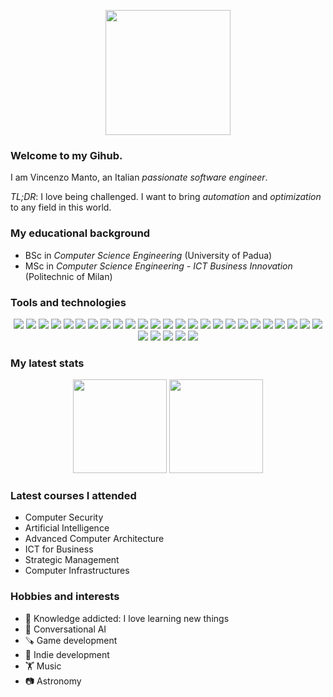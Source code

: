 <p align="center">
    <img width="200" src="https://github.com/VincenzoManto/VincenzoManto/blob/main/profile.PNG">
</p>

### Welcome to my Gihub.

I am Vincenzo Manto, an Italian _passionate software engineer_.

*TL;DR*: I love being challenged. I want to bring _automation_ and _optimization_ to any field in this world.




### My educational background
-   BSc in _Computer Science Engineering_ (University of Padua)
-   MSc in _Computer Science Engineering - ICT Business Innovation_ (Politechnic of Milan)




### Tools and technologies
<p align="center">
    <img src="https://img.shields.io/badge/adobe%20illustrator-%23FF9A00.svg?style=for-the-badge&logo=adobe%20illustrator&logoColor=white">
    <img src="https://img.shields.io/badge/c-%2300599C.svg?style=for-the-badge&logo=c&logoColor=white">
    <img src="https://img.shields.io/badge/c++-%2300599C.svg?style=for-the-badge&logo=c%2B%2B&logoColor=white">
    <img src="https://img.shields.io/badge/CMake-%23008FBA.svg?style=for-the-badge&logo=cmake&logoColor=white">
    <img src="https://img.shields.io/badge/docker-%230db7ed.svg?style=for-the-badge&logo=docker&logoColor=white">
    <img src="https://img.shields.io/badge/Unity-%2396060C.svg?style=for-the-badge&logo=unity&logoColor=white">
    <img src="https://img.shields.io/badge/Android%20Studio-%2396060C.svg?style=for-the-badge&logo=android-studio&logoColor=white">
    <img src="https://img.shields.io/badge/GPT-%2396060C.svg?style=for-the-badge&logo=gpt&logoColor=white">
    <img src="https://img.shields.io/badge/NodeJS-%23F24E1E.svg?style=for-the-badge&logo=nodejs&logoColor=white">
    <img src="https://img.shields.io/badge/git-%23F05033.svg?style=for-the-badge&logo=git&logoColor=white">
    <img src="https://img.shields.io/badge/Angular-%23FA0F00.svg?style=for-the-badge&logo=angular&logoColor=white">
    <img src="https://img.shields.io/badge/latex-%23008080.svg?style=for-the-badge&logo=latex&logoColor=white">
    <img src="https://img.shields.io/badge/Linux-FCC624?style=for-the-badge&logo=linux&logoColor=black">
    <img src="https://img.shields.io/badge/C#-000000?style=for-the-badge&logo=csharp&logoColor=F0F0F0">
    <img src="https://img.shields.io/badge/Java-ED8B00?style=for-the-badge&logo=openjdk&logoColor=white">
    <img src="https://img.shields.io/badge/JS-%23000000.svg?style=for-the-badge&logo=javascript&logoColor=white">
    <img src="https://img.shields.io/badge/HTML-%230A0FF9.svg?style=for-the-badge&logo=html&logoColor=white">
    <img src="https://img.shields.io/badge/CSS-%23FF6F00.svg?style=for-the-badge&logo=css&logoColor=white">
    <img src="https://img.shields.io/badge/numpy-%23013243.svg?style=for-the-badge&logo=numpy&logoColor=white">
    <img src="https://img.shields.io/badge/.NET-%23white.svg?style=for-the-badge&logo=net&logoColor=white">
    <img src="https://img.shields.io/badge/pandas-%23150458.svg?style=for-the-badge&logo=pandas&logoColor=white">
    <img src="https://img.shields.io/badge/Kotlin-%2396060C.svg?style=for-the-badge&logo=kotlin&logoColor=white">
    <img src="https://img.shields.io/badge/python-3670A0?style=for-the-badge&logo=python&logoColor=ffdd54">
    <img src="https://img.shields.io/badge/PyTorch-%23EE4C2C.svg?style=for-the-badge&logo=PyTorch&logoColor=white">
    <img src="https://img.shields.io/badge/ros-%230A0FF9.svg?style=for-the-badge&logo=ros&logoColor=white">
    <img src="https://img.shields.io/badge/scikit--learn-%23F7931E.svg?style=for-the-badge&logo=scikit-learn&logoColor=white">
    <img src="https://img.shields.io/badge/SciPy-%230C55A5.svg?style=for-the-badge&logo=scipy&logoColor=%white">
    <img src="https://img.shields.io/badge/TensorFlow-%23FF6F00.svg?style=for-the-badge&logo=TensorFlow&logoColor=white">
    <img src="https://img.shields.io/badge/Visual%20Studio%20Code-0078d7.svg?style=for-the-badge&logo=visual-studio-code&logoColor=white">
    <img src="https://img.shields.io/badge/Windows-0078D6?style=for-the-badge&logo=windows&logoColor=white">
</p>




### My latest stats
<p align="center">
    <img src="https://github-readme-stats.vercel.app/api/top-langs/?username=VincenzoManto&layout=compact" height="150">
    <img src="https://github-readme-stats.vercel.app/api?username=VincenzoManto" height="150">
</p>



### Latest courses I attended
-   Computer Security
-   Artificial Intelligence
-   Advanced Computer Architecture
-   ICT for Business
-   Strategic Management
-   Computer Infrastructures



### Hobbies and interests
-   🧠 Knowledge addicted: I love learning new things
-   🚗 Conversational AI
-   🪚 Game development
-   🤖 Indie development
-   🏋 Music
-   📷 Astronomy
